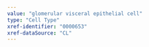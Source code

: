 ```yaml
---
value: "glomerular visceral epithelial cell"
type: "Cell Type"
xref-identifier: "0000653"
xref-dataSource: "CL"
---
```

